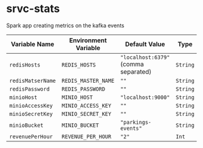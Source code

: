 # srvc-stats

Spark app creating metrics on the kafka events

| Variable Name         | Environment Variable       | Default Value                                       | Type          |
|-----------------------|----------------------------|-----------------------------------------------------|---------------|
| `redisHosts`          | `REDIS_HOSTS`              | `"localhost:6379"` (comma separated)                | `String`      |
| `redisMatserName`     | `REDIS_MASTER_NAME`        | `""`                                                | `String`      |
| `redisPassword`       | `REDIS_PASSWORD`           | `""`                                                | `String`      |
| `minioHost`           | `MINIO_HOST`               | `"localhost:9000"`                                  | `String`      |
| `minioAccessKey`      | `MINIO_ACCESS_KEY`         | `""`                                                | `String`      |
| `minioSecretKey`      | `MINIO_SECRET_KEY`         | `""`                                                | `String`      |
| `minioBucket`         | `MINIO_BUCKET`             | `"parkings-events"`                                 | `String`      |
| `revenuePerHour`      | `REVENUE_PER_HOUR`         | `"2"`                                               | `Int`         |
